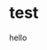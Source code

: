 # test

hello



<!-- git commands :

git clone "#Name of The reposary"
git add "to add a file in stage area"
git status "use to chack a file ",
git commit "it is use to commite a file to final "

git push "it is used to push a file ";
       -->